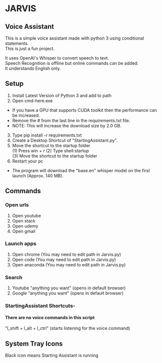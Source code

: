 # JARVIS

## Voice Assistant

This is a simple voice assistant made with python 3 using conditional statements.  
This is just a fun project.

It uses OpenAI's Whisper to convert speech to text.  
Speech Recognition is offline but online commands can be added.  
It understands English only.

## Setup

1. Install Latest Version of Python 3 and add to path
2. Open cmd-here.exe

- If you have a GPU that supports CUDA toolkit then the performance can be increased.
- Remove the # from the last line in the requirements.txt file.
- NOTE: This will increase the download size by 2.0 GB.

3. Type pip install -r requirements.txt
4. Create a Desktop Shortcut of "StartingAssistant.py".
5. Move the shortcut to the startup folder  
   (1) Press win + r
   (2) Type shell:startup  
   (3) Move the shortcut to the startup folder
6. Restart your pc

- The program will download the "base.en" whisper model on the first launch (Approx. 140 MB).

## Commands

### Open urls

1. Open youtube
2. Open stack
3. Open udemy
4. Open gmail

### Launch apps

1. Open chrome (You may need to edit path in Jarvis.py)
2. Open code (You may need to edit path in Jarvis.py)
3. Open anaconda (You may need to edit path in Jarvis.py)

### Search

1. Youtube "anything you want" (opens in default browser)
2. Google "anything you want" (opens in default browser)

### StartingAssistant Shortcuts-

#### There are no voice commands in this script

"l_shift + l_alt + l_ctrl" (starts listening for the voice command)

## System Tray Icons

Black icon means Starting Assistant is running
